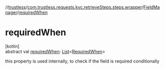 //[trustless](../../../index.md)/[com.trustless.requests.kyc.retrieveSteps.steps.wrapper](../index.md)/[FieldManager](index.md)/[requiredWhen](required-when.md)

# requiredWhen

[kotlin]\
abstract val [requiredWhen](required-when.md): [List](https://kotlinlang.org/api/latest/jvm/stdlib/kotlin.collections/-list/index.html)&lt;[RequiredWhen](../../com.trustless.requests.kyc.retrieveSteps/-required-when/index.md)&gt;

this property is used internally, to check if the field is required conditionally
